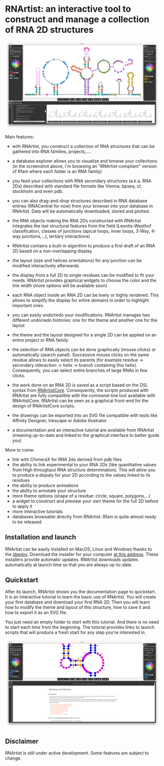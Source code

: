 
# RNArtist: an interactive tool to construct and manage a collection of RNA 2D structures

![Screen Capture 1](media/screen_capture_1.png)

Main features:
* with RNArtist, you construct a collection of RNA structures that can be gathered into RNA families, projects,....
* a database explorer allows you to visualize and browse your collections (in the screenshot above, I'm browsing  an "RNArtist-compliant" version of Rfam where each folder is an RNA family)
* you feed your collections with RNA secondary structures (a.k.a. RNA 2Ds) described with standard file formats like Vienna, bpseq, ct, stockholm and even pdb.
* you can also drag-and-drop structures described in RNA database entries (RNACentral for now) from your browser into your database in RNArtist. Data will be automatically downloaded, stored and plotted.
* the RNA objects making the RNA 2Ds constructed with RNArtist integrates the last structural features from the field (Leontis-Westhof classification, classes of junctions (apical loops, inner loops, 3-Way, 4-way junctions,...), tertiary interactions)
* RNArtist contains a built-in algorithm to produce a first draft of an RNA 2D based on a non-overlapping display
* the layout (size and helices orientations) for any junction can be modified interactively afterwards
* the display from a full 2D to single residues can be modified to fit your needs. RNArtist provides graphical widgets to choose the color and the line width (more options will be available soon)
* each RNA object inside an RNA 2D can be lowly or highly rendered. This allows to simplify the display for entire domains in order to highlight important ones.  
* you can easily undo/redo your modifications. RNArtist manages two different undo/redo histories: one for the theme and another one for the layout
* the theme and the layout designed for a single 2D can be applied on an entire project or RNA family
* the selection of RNA objects can be done graphically (mouse clicks) or automatically (search panel). Successive mouse clicks on the same residue allows to easily select its parents (for example residue -> secondary interaction -> helix -> branch containing this helix). Consequently, you can select entire branches of large RNAs in few clicks.

* the work done on an RNA 2D is saved as a script based on the DSL syntax from [RNArtistCore](https://github.com/fjossinet/RNArtistCore). Consequently, the scripts produced with RNArtist are fully compatible with the command-line tool available with RNArtistCore. RNArtist can be seen as a graphical front-end for the design of RNArtistCore scripts.
* the drawings can be exported into an SVG file compatible with tools like Affinity Designer, Inkscape or Adobe Illustrator
* a documentation and an interactive tutorial are available from RNArtist (meaning up-to-date and linked to the graphical interface to better guide you)

More to come:
* link with ChimeraX for RNA 2ds derived from pdb files
* the ability to link experimental to your RNA 2Ds (like quantitative values from High throughput RNA structure determination). This will allow you to produce a dispaly for your 2D according to the values linked to its residues
* the ability to produce animations
* the ability to annotate your structure
* more theme options (shape of a residue: circle, square, polygons,...)
* a widget to construct and preview your own theme for the full 2D before to apply it
* more interactive tutorials
* databases browsable directly from RNArtist. Rfam is quite almost ready to be released.

## Installation and launch

RNArtist can be easily installed on MacOS, Linux and Windows thanks to the [jdeploy](https://www.jdeploy.com). Download the installer for your computer [at this address](https://www.jdeploy.com/~rnartist). These installers provide automatic updates. RNArtist downloads updates automatically at launch time so that you are always up-to-date.

## Quickstart

After its launch, RNArtist shows you the documentation page to quickstart. It is an interactive tutorial to learn the basic use of RNArtist. You will create your first database and download
your first RNA 2D. Then you will learn how to modify the theme and layout of this structure, how to save it and how to export it as an SVG file. 

You just need an empty folder to start with this tutorial. And there is no need to start each time from the beginning. The tutorial provides links to launch scripts that will produce a fresh start for any step you're interested in.

![Screen Capture 2](media/screen_capture_2.png)

## Disclaimer

RNArtist is still under active development. Some features are subject to change. 
